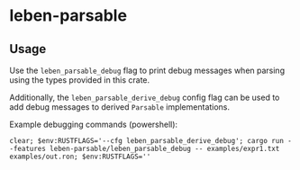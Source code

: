 # leben-parsable

## Usage

Use the `leben_parsable_debug` flag to print debug messages when parsing using the types provided in this crate.

Additionally, the `leben_parsable_derive_debug` config flag can be used to add debug messages to derived `Parsable` implementations.

Example debugging commands (powershell):

`clear; $env:RUSTFLAGS='--cfg leben_parsable_derive_debug'; cargo run --features leben-parsable/leben_parsable_debug -- examples/expr1.txt examples/out.ron; $env:RUSTFLAGS=''`
